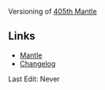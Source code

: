 Versioning of [405th Mantle](https://www.405th.com/forums/pages/mantle/)

## Links
- [Mantle](./mantle.md)
- [Changelog](./changelog.md)

Last Edit: Never
